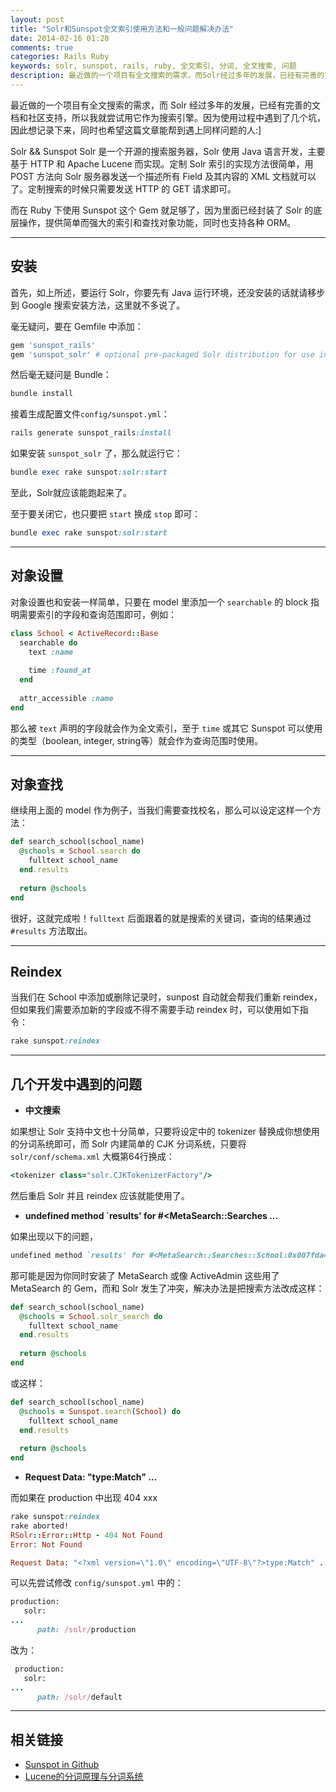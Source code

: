 ```yaml
---
layout: post
title: "Solr和Sunspot全文索引使用方法和一般问题解决办法"
date: 2014-02-16 01:20
comments: true
categories: Rails Ruby
keywords: solr, sunspot, rails, ruby, 全文索引, 分词, 全文搜索, 问题
description: 最近做的一个项目有全文搜索的需求，而Solr经过多年的发展，已经有完善的文档和社区支持，所以我就尝试用它作为搜索引擎。
---
```


最近做的一个项目有全文搜索的需求，而 Solr 经过多年的发展，已经有完善的文档和社区支持，所以我就尝试用它作为搜索引擎。因为使用过程中遇到了几个坑，因此想记录下来，同时也希望这篇文章能帮到遇上同样问题的人:]

 Solr && Sunspot
Solr 是一个开源的搜索服务器，Solr 使用 Java 语言开发，主要基于 HTTP 和 Apache Lucene 而实现。定制 Solr 索引的实现方法很简单，用 POST 方法向 Solr 服务器发送一个描述所有 Field 及其内容的 XML 文档就可以了。定制搜索的时候只需要发送 HTTP 的 GET 请求即可。

而在 Ruby 下使用 Sunspot 这个 Gem 就足够了，因为里面已经封装了 Solr 的底层操作，提供简单而强大的索引和查找对象功能，同时也支持各种 ORM。

---

## 安装

首先，如上所述，要运行 Solr，你要先有 Java 运行环境，还没安装的话就请移步到 Google 搜索安装方法，这里就不多说了。

毫无疑问，要在 Gemfile 中添加：

``` ruby
gem 'sunspot_rails'
gem 'sunspot_solr' # optional pre-packaged Solr distribution for use in development
```

然后毫无疑问是 Bundle：

``` ruby
bundle install
```

接着生成配置文件`config/sunspot.yml`：

``` ruby
rails generate sunspot_rails:install
```

如果安装 ```sunspot_solr``` 了，那么就运行它：

``` ruby
bundle exec rake sunspot:solr:start
```

至此，Solr就应该能跑起来了。

至于要关闭它，也只要把 ```start``` 换成 ```stop``` 即可：

``` ruby
bundle exec rake sunspot:solr:start
```

---

## 对象设置

对象设置也和安装一样简单，只要在 model 里添加一个 ```searchable``` 的 block 指明需要索引的字段和查询范围即可，例如：

``` ruby
class School < ActiveRecord::Base
  searchable do
    text :name
    
    time :found_at
  end
  
  attr_accessible :name
end
```

那么被 ```text``` 声明的字段就会作为全文索引，至于 ```time``` 或其它 Sunspot 可以使用的类型（boolean, integer, string等）就会作为查询范围时使用。

---

## 对象查找

继续用上面的 model 作为例子，当我们需要查找校名，那么可以设定这样一个方法：

``` ruby
def search_school(school_name)
  @schools = School.search do
    fulltext school_name
  end.results
  
  return @schools
end
```

很好，这就完成啦！```fulltext``` 后面跟着的就是搜索的关键词，查询的结果通过 ```#results``` 方法取出。

---

## Reindex

当我们在 School 中添加或删除记录时，sunpost 自动就会帮我们重新 reindex，但如果我们需要添加新的字段或不得不需要手动 reindex 时，可以使用如下指令：

``` ruby
rake sunspot:reindex
```

---

## 几个开发中遇到的问题

* __中文搜索__

如果想让 Solr 支持中文也十分简单，只要将设定中的 tokenizer 替换成你想使用的分词系统即可，而 Solr 内建简单的 CJK 分词系统，只要将 ```solr/conf/schema.xml``` 大概第64行换成：

``` ruby
<tokenizer class="solr.CJKTokenizerFactory"/>
```

然后重启 Solr 并且 reindex 应该就能使用了。

* __undefined method `results' for #<MetaSearch::Searches ...__

如果出现以下的问题，

``` ruby
undefined method `results' for #<MetaSearch::Searches::School:0x007fda483ef128>
```

那可能是因为你同时安装了 MetaSearch 或像 ActiveAdmin 这些用了 MetaSearch 的 Gem，而和 Solr 发生了冲突，解决办法是把搜索方法改成这样：

``` ruby
def search_school(school_name)
  @schools = School.solr_search do
    fulltext school_name
  end.results
  
  return @schools
end
```

或这样：

``` ruby
def search_school(school_name)
  @schools = Sunspot.search(School) do
    fulltext school_name
  end.results
  
  return @schools
end
```

* __Request Data: "<?xml version=\"1.0\" encoding=\"UTF-8\"?>type:Match" ...__

而如果在 production 中出现 404 xxx

``` ruby
rake sunspot:reindex
rake aborted!
RSolr::Error::Http - 404 Not Found
Error: Not Found

Request Data: "<?xml version=\"1.0\" encoding=\"UTF-8\"?>type:Match" ...
```

可以先尝试修改 ```config/sunspot.yml``` 中的：

``` ruby
production:
   solr:
...
      path: /solr/production
```

改为：

``` ruby
 production:
   solr:
...
      path: /solr/default
```

---

## 相关链接

* [Sunspot in Github](https://github.com/sunspot/sunspot)
* [Lucene的分词原理与分词系统](http://wwangcg.iteye.com/blog/1327670)

